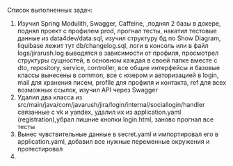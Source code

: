 Список выполненных задач:
1) Изучил Spring Modulith, Swagger, Caffeine,
,поднял 2 базы в докере, поднял проект с профилем prod, прогнал тесты,
накатил тестовые данные из data4dev/data.sql, изучил структуру бд по Show Diagram,
liquibase лежит тут db/changelog.sql, логи в консоль или в файл logs/jirarush.log выводятся в зависимости от профиля,
просмотрел структуры сущностей, в основном каждая в своей папке вместе с dto, repository, service, controller,
все общие интерфейсы и базовые классы вынесены в common, все с юзером и авторизацией в login, mail для хранения писем,
profIle для профиля и контакта, ref для всех возможных ссылок, изучил API через Swagger 
2) Удалил два класса из src/main/java/com/javarush/jira/login/internal/sociallogin/handler связанные с vk и yandex,
удалил их из application.yaml (registration),убрал лишние кнопки login.html, заново прогнал все тесты 
3) Вынес чувствительные данные в secret.yaml и импортировал его в application.yaml, добавил все нужные переменные окружения и протестировал 
4) 
